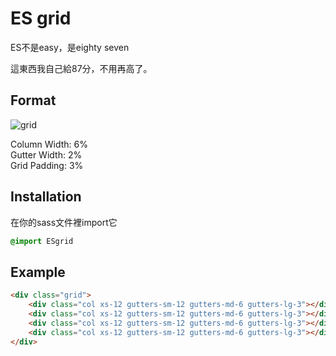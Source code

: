 ES grid
===
ES不是easy，是eighty seven

這東西我自己給87分，不用再高了。

## Format
![grid](http://i.imgur.com/6nYvMD5.jpg)  
  
Column Width: 6%  
Gutter Width: 2%  
Grid Padding: 3%  

## Installation  

在你的sass文件裡import它  
```sass
@import ESgrid
```

## Example
```html
<div class="grid">
    <div class="col xs-12 gutters-sm-12 gutters-md-6 gutters-lg-3"></div>
    <div class="col xs-12 gutters-sm-12 gutters-md-6 gutters-lg-3"></div>
    <div class="col xs-12 gutters-sm-12 gutters-md-6 gutters-lg-3"></div>
    <div class="col xs-12 gutters-sm-12 gutters-md-6 gutters-lg-3"></div>
</div>
```
